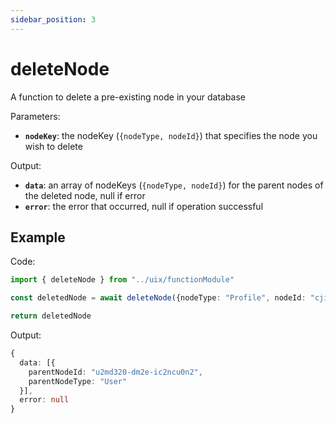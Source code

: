 ```yaml
---
sidebar_position: 3
---
```


# deleteNode

A function to delete a pre-existing node in your database

Parameters:
- **`nodeKey`**: the nodeKey (```{nodeType, nodeId}```) that specifies the node you wish to delete

Output:
- **`data`**: an array of nodeKeys (```{nodeType, nodeId}```) for the parent nodes of the deleted node, null if error
- **`error`**: the error that occurred, null if operation successful

## Example

Code: 
```typescript 
import { deleteNode } from "../uix/functionModule"

const deletedNode = await deleteNode({nodeType: "Profile", nodeId: "cjifneinwd29u3ewd2u2d"})

return deletedNode
```

Output: 
```typescript
{
  data: [{
    parentNodeId: "u2md320-dm2e-ic2ncu0n2",
    parentNodeType: "User"
  }],
  error: null
}
```